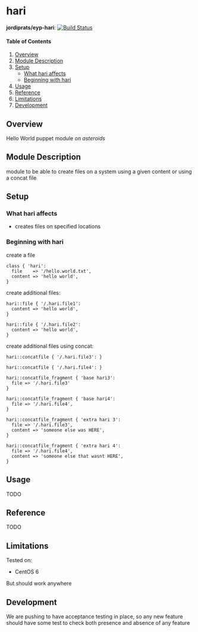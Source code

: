# hari

**jordiprats/eyp-hari**: [![Build Status](https://travis-ci.org/jordiprats/eyp-hari.png?branch=master)](https://travis-ci.org/jordiprats/eyp-hari)


#### Table of Contents

1. [Overview](#overview)
2. [Module Description](#module-description)
3. [Setup](#setup)
    * [What hari affects](#what-hari-affects)
    * [Beginning with hari](#beginning-with-hari)
4. [Usage](#usage)
5. [Reference](#reference)
5. [Limitations](#limitations)
6. [Development](#development)

## Overview

Hello World puppet module *on asteroids*

## Module Description

module to be able to create files on a system using a given content or using
a concat file

## Setup

### What hari affects

* creates files on specified locations

### Beginning with hari

create a file
```puppet
class { 'hari':
  file    => '/hello.world.txt',
  content => 'hello world',
}
```

create additional files:

```puppet
hari::file { '/.hari.file1':
  content => 'hello world',
}

hari::file { '/.hari.file2':
  content => 'hello world',
}
```

create additional files using concat:

```puppet
hari::concatfile { '/.hari.file3': }

hari::concatfile { '/.hari.file4': }

hari::concatfile_fragment { 'base hari3':
  file => '/.hari.file3'
}

hari::concatfile_fragment { 'base hari4':
  file => '/.hari.file4',
}

hari::concatfile_fragment { 'extra hari 3':
  file => '/.hari.file3',
  content => 'someone else was HERE',
}

hari::concatfile_fragment { 'extra hari 4':
  file => '/.hari.file4',
  content => 'someone else that wasnt HERE',
}

```

## Usage

TODO

## Reference

TODO

## Limitations

Tested on:
* CentOS 6

But should work anywhere

## Development

We are pushing to have acceptance testing in place, so any new feature should
have some test to check both presence and absence of any feature
